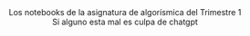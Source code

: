 <div align = "center">
Los notebooks de la asignatura de algorísmica del Trimestre 1 <br>
Si alguno esta mal es culpa de chatgpt
</div>
